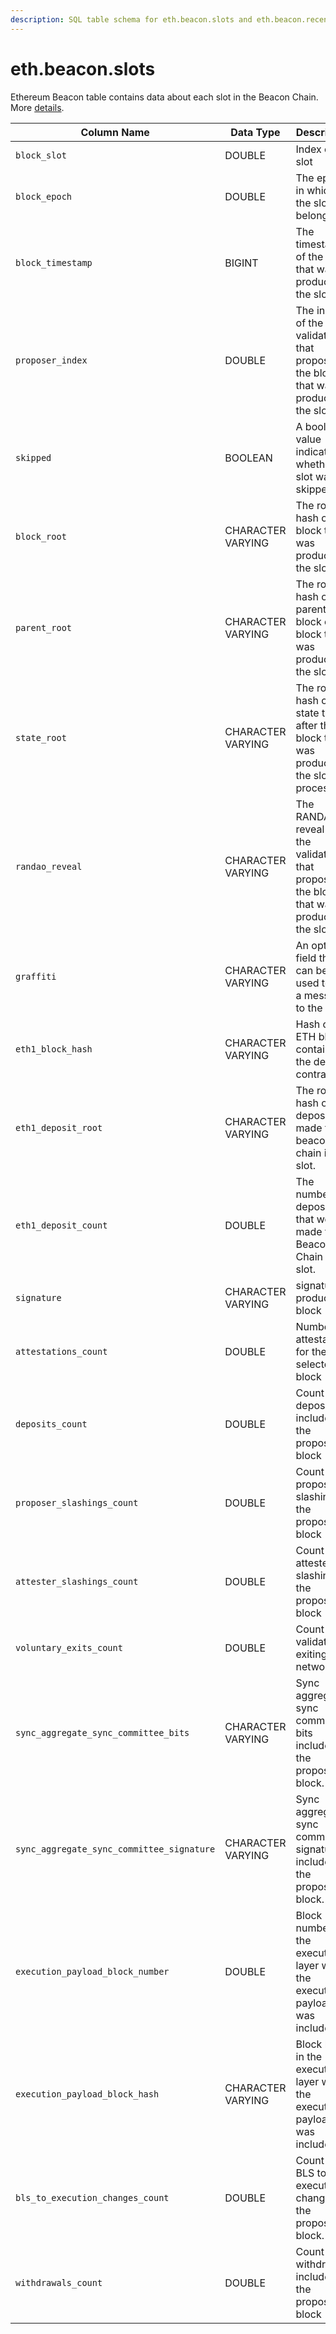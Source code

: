 ```yaml
---
description: SQL table schema for eth.beacon.slots and eth.beacon.recent_slots
---
```


# eth.beacon.slots

Ethereum Beacon table contains data about each slot in the Beacon Chain. More [details](https://ethereum.org/en/developers/docs/blocks/#block-anatomy).

<table><thead><tr><th width="293">Column Name</th><th>Data Type</th><th>Description</th></tr></thead><tbody><tr><td><code>block_slot</code></td><td>DOUBLE</td><td>Index of slot </td></tr><tr><td><code>block_epoch</code></td><td>DOUBLE</td><td>The epoch in which the slot belongs.</td></tr><tr><td><code>block_timestamp</code></td><td>BIGINT</td><td>The timestamp of the block that was produced in the slot.</td></tr><tr><td><code>proposer_index</code></td><td>DOUBLE</td><td>The index of the validator that proposed the block that was produced in the slot.</td></tr><tr><td><code>skipped</code></td><td>BOOLEAN</td><td>A boolean value indicating whether the slot was skipped.</td></tr><tr><td><code>block_root</code></td><td>CHARACTER VARYING</td><td>The root hash of the block that was produced in the slot.</td></tr><tr><td><code>parent_root</code></td><td>CHARACTER VARYING</td><td>The root hash of the parent block of the block that was produced in the slot.</td></tr><tr><td><code>state_root</code></td><td>CHARACTER VARYING</td><td>The root hash of the state tree after the block that was produced in the slot was processed.</td></tr><tr><td><code>randao_reveal</code></td><td>CHARACTER VARYING</td><td>The RANDAO reveal of the validator that proposed the block that was produced in the slot.</td></tr><tr><td><code>graffiti</code></td><td>CHARACTER VARYING</td><td>An optional field that can be used to add a message to the block</td></tr><tr><td><code>eth1_block_hash</code></td><td>CHARACTER VARYING</td><td>Hash of the ETH block containing the deposit contract</td></tr><tr><td><code>eth1_deposit_root</code></td><td>CHARACTER VARYING</td><td>The root hash of the deposits made to the beacon chain in the slot.</td></tr><tr><td><code>eth1_deposit_count</code></td><td>DOUBLE</td><td>The number of deposits that were made to the Beacon Chain in the slot.</td></tr><tr><td><code>signature</code></td><td>CHARACTER VARYING</td><td>signature of produced block</td></tr><tr><td><code>attestations_count</code></td><td>DOUBLE</td><td>Number of attestations for the selected block</td></tr><tr><td><code>deposits_count</code></td><td>DOUBLE</td><td>Count of deposits include d in the proposed block</td></tr><tr><td><code>proposer_slashings_count</code></td><td>DOUBLE</td><td>Count of proposer slashings in the proposed block</td></tr><tr><td><code>attester_slashings_count</code></td><td>DOUBLE</td><td>Count of attester slashings in the proposed block</td></tr><tr><td><code>voluntary_exits_count</code></td><td>DOUBLE</td><td>Count of validators exiting the network</td></tr><tr><td><code>sync_aggregate_sync_committee_bits</code></td><td>CHARACTER VARYING</td><td>Sync aggregate sync committee bits included in the proposed block.</td></tr><tr><td><code>sync_aggregate_sync_committee_signature</code></td><td>CHARACTER VARYING</td><td>Sync aggregate sync committee signature included in the proposed block.</td></tr><tr><td><code>execution_payload_block_number</code></td><td>DOUBLE</td><td>Block number in the execution layer where the execution payload was included.</td></tr><tr><td><code>execution_payload_block_hash</code></td><td>CHARACTER VARYING</td><td>Block hash in the execution layer where the execution payload was included.</td></tr><tr><td><code>bls_to_execution_changes_count</code></td><td>DOUBLE</td><td>Count of BLS to execution changes in the proposed block.</td></tr><tr><td><code>withdrawals_count</code></td><td>DOUBLE</td><td>Count of withdrawals included in the proposed block</td></tr></tbody></table>
